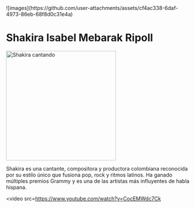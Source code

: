 <!DOCTYPE html>
<html lang="es">
<head>
  <meta charset="UTF-8">
  <meta name="viewport" content="width=device-width, initial-scale=1.0">
  <title>Shakira</title>
  <link rel="stylesheet" href="estilo.css">
</head>
<body>![images](https://github.com/user-attachments/assets/cf4ac338-6daf-4973-86eb-68f8d0c31e4a)

  <h1>Shakira Isabel Mebarak Ripoll</h1>
  
  <img src="imagen1.jpg" alt="Shakira cantando" width="300">
  
  <p>
    Shakira es una cantante, compositora y productora colombiana reconocida por su estilo único
    que fusiona pop, rock y ritmos latinos. Ha ganado múltiples premios Grammy y es una de las
    artistas más influyentes de habla hispana.
  </p>

  <video src=https://www.youtube.com/watch?v=CocEMWdc7Ck
</body>
</html>
